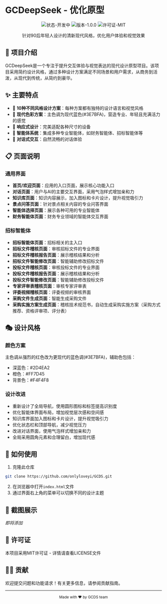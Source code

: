 # GCDeepSeek - 优化原型

<div align="center">
  <img src="https://img.shields.io/badge/状态-开发中-brightgreen?style=for-the-badge" alt="状态-开发中">
  <img src="https://img.shields.io/badge/版本-1.0.0-blue?style=for-the-badge" alt="版本-1.0.0">
  <img src="https://img.shields.io/badge/许可证-MIT-yellow?style=for-the-badge" alt="许可证-MIT">
</div>

<p align="center">针对90后年轻人设计的清新现代风格，优化用户体验和视觉效果</p>

## 📝 项目介绍

GCDeepSeek是一个专注于提升交互体验与视觉表达的现代设计原型项目。该项目采用简约设计风格，通过多种设计方案满足不同场景和用户需求，从商务到活泼，从现代到传统，从简约到豪华。

## ✨ 主要特点

- 🎨 **10种不同风格设计方案**：每种方案都有独特的设计语言和视觉风格
- 🌈 **现代色彩方案**：主色调为现代蓝色(#3E7BFA)，营造专业、年轻且充满活力的感觉
- 📱 **响应式设计**：完美适配各种尺寸的设备
- 🚀 **智能体系统**：集成多种专业智能体，如财务智能体、招标智能体等
- 💬 **对话式交互**：自然流畅的对话体验

## 📋 页面说明

### 通用界面

- **首页/欢迎页面**：应用的入口页面，展示核心功能入口
- **对话页面**：用户与AI的主要交互界面，采用气泡样式增加亲和力
- **知识库页面**：知识内容展示，加入图标和卡片设计，提升视觉吸引力
- **景点问答页面**：针对景点相关内容的专业问答界面
- **智能体选择页面**：展示各种可用的专业智能体
- **财务智能体页面**：财务专业领域的智能体交互界面

### 招标智能体

- **招标智能体页面**：招标相关的主入口
- **招标文件稽核页面**：审核招标文件的专业界面
- **招标文件稽核报告页面**：展示稽核结果和分析
- **招标文件智能修改页面**：智能辅助修改招标文件
- **投标文件稽核页面**：审核投标文件的专业界面
- **投标文件稽核报告页面**：展示稽核结果和分析
- **投标文件智能修改页面**：智能辅助修改投标文件
- **专家评审表稽核页面**：审核专家评审表
- **评委视频稽核页面**：评委视频的审核界面
- **采购文件生成页面**：智能生成采购文件
- **采购实施方案生成页面**：稽核技术规范书，自动生成采购实施方案（采购方式推荐、资格评审项、评分表）

## 🎭 设计风格

### 颜色方案

主色调从强烈的红色改为更现代的蓝色调(#3E7BFA)，辅助色包括：

- 深蓝色：#2D4EA2
- 橙色：#FF7D45
- 背景色：#F4F4F8

### 设计改进

- 重新设计了全局导航，使用圆形图标和标签提高识别度
- 优化智能体界面布局，增加视觉层次感和空间感
- 知识库界面加入图标和卡片设计，提升视觉吸引力
- 优化状态栏和顶部导航，减少视觉压力
- 改进对话界面，使用气泡样式增加亲和力
- 全局采用圆角元素和合理留白，增加现代感

## 🚀 如何使用

1. 克隆此仓库
```bash
git clone https://github.com/onlyloveyi/GCDS.git
```

2. 在浏览器中打开`index.html`文件
3. 通过界面右上角的菜单可以切换不同的设计主题

## 📸 截图展示

*即将添加*

## 📄 许可证

本项目采用MIT许可证 - 详情请查看LICENSE文件

## 👨‍💻 贡献

欢迎提交问题和功能请求！有关更多信息，请参阅贡献指南。

---

<div align="center">
  <sub>Made with ❤️ by GCDS team</sub>
</div> 